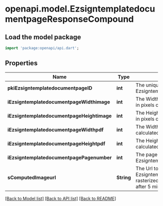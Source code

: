 # openapi.model.EzsigntemplatedocumentpageResponseCompound

## Load the model package
```dart
import 'package:openapi/api.dart';
```

## Properties
Name | Type | Description | Notes
------------ | ------------- | ------------- | -------------
**pkiEzsigntemplatedocumentpageID** | **int** | The unique ID of the Ezsigntemplatedocumentpage | 
**iEzsigntemplatedocumentpageWidthimage** | **int** | The Width of the page's image in pixels calculated at 100 DPI | 
**iEzsigntemplatedocumentpageHeightimage** | **int** | The Height of the page's image in pixels calculated at 100 DPI | 
**iEzsigntemplatedocumentpageWidthpdf** | **int** | The Width of the page in points calculated at 72 DPI | 
**iEzsigntemplatedocumentpageHeightpdf** | **int** | The Height of the page in points calculated at 72 DPI | 
**iEzsigntemplatedocumentpagePagenumber** | **int** | The page number in the Ezsigntemplatedocument | 
**sComputedImageurl** | **String** | The Url to the Ezsigntemplatedocumentpage's rasterized image.  Url will expire after 5 minutes. | 

[[Back to Model list]](../README.md#documentation-for-models) [[Back to API list]](../README.md#documentation-for-api-endpoints) [[Back to README]](../README.md)


